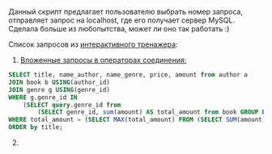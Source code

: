 Данный скрипт предлагает пользователю выбрать номер запроса, отправляет запрос на localhost, где его получает сервер MySQL.
Сделала больше из любопытства, может ли оно так работать :)

Список запросов из [интерактивного тренажера](https://stepik.org/course/63054/syllabus):

1. [Вложенные запросы в операторах соединения:](https://stepik.org/lesson/308886/step/8?thread=solutions&unit=291012)
```SQL
SELECT title, name_author, name_genre, price, amount from author a
JOIN book b USING(author_id)
JOIN genre g USING(genre_id)
WHERE g.genre_id IN
    (SELECT query.genre_id from
        (SELECT genre_id, sum(amount) AS total_amount from book GROUP BY genre_id) query
WHERE total_amount = (SELECT MAX(total_amount) FROM (SELECT SUM(amount) AS total_amount FROM book GROUP BY genre_id) subquery))
ORDER by title;
```
2. 
